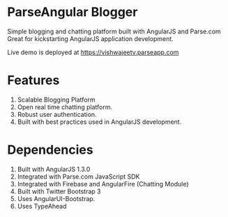 ParseAngular Blogger
==============

Simple blogging and chatting platform built with AngularJS and Parse.com
Great for kickstarting AngularJS application development.

Live demo is deployed at https://vishwajeetv.parseapp.com

Features
========
1. Scalable Blogging Platform
2. Open real time chatting platform.
3. Robust user authentication.
4. Built with best practices used in AngularJS development.

Dependencies
============
1. Built with AngularJS 1.3.0
2. Integrated with Parse.com JavaScript SDK
3. Integrated with Firebase and AngularFire (Chatting Module)
4. Built with Twitter Bootstrap 3
5. Uses AngularUI-Bootstrap.
6. Uses TypeAhead
